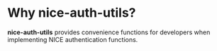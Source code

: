 # Why nice-auth-utils?

**nice-auth-utils** provides convenience functions for developers when implementing NICE authentication functions.
